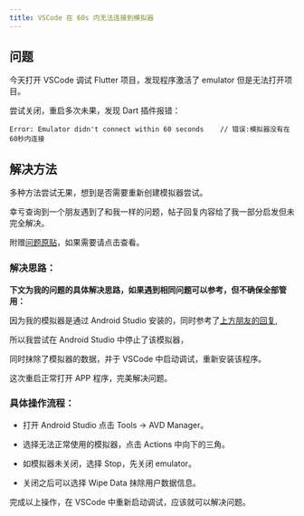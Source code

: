 ```yaml
---
title: VSCode 在 60s 内无法连接到模拟器
---
```


## 问题

今天打开 VSCode 调试 Flutter 项目，发现程序激活了 emulator 但是无法打开项目。

尝试关闭，重启多次未果，发现 Dart 插件报错：

```
Error: Emulator didn't connect within 60 seconds	// 错误:模拟器没有在60秒内连接
```

## 解决方法

多种方法尝试无果，想到是否需要重新创建模拟器尝试。

幸亏查询到一个朋友遇到了和我一样的问题，帖子回复内容给了我一部分启发但未完全解决。

附赠[问题原贴](https://stackoverflow.com/questions/55677874/failed-to-launch-emulator-error-emulator-didnt-connect-within-60-seconds)，如果需要请点击查看。

### 解决思路：

**下文为我的问题的具体解决思路，如果遇到相同问题可以参考，但不确保全部管用：**

因为我的模拟器是通过 Android Studio 安装的，同时参考了[上方朋友的回复](https://stackoverflow.com/questions/55677874/failed-to-launch-emulator-error-emulator-didnt-connect-within-60-seconds),

所以我尝试在 Android Studio 中停止了该模拟器，

同时抹除了模拟器的数据，并于 VSCode 中启动调试，重新安装该程序。

这次重启正常打开 APP 程序，完美解决问题。

### 具体操作流程：

- 打开 Android Studio 点击 Tools -> AVD Manager。

- 选择无法正常使用的模拟器，点击 Actions 中向下的三角。

- 如模拟器未关闭，选择 Stop，先关闭 emulator。

- 关闭之后可以选择 Wipe Data 抹除用户数据信息。

完成以上操作，在 VSCode 中重新启动调试，应该就可以解决问题。
